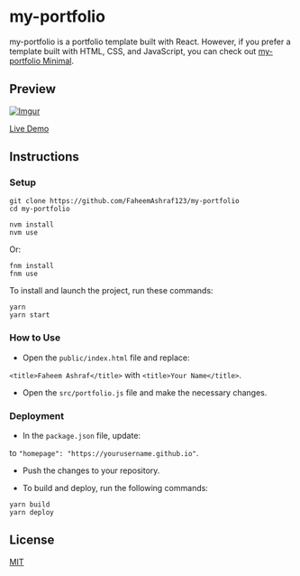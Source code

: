 # my-portfolio

my-portfolio is a portfolio template built with React. However, if you prefer a template built with HTML, CSS, and JavaScript, you can check out [my-portfolio Minimal](https://github.com/FaheemAshraf123/my-portfolio).

## Preview

[![Imgur](https://imgur.com/FwDMNEM.gif)](https://github.com/FaheemAshraf123/my-portfolio)

[Live Demo](https://github.com/FaheemAshraf123/my-portfolio)

## Instructions

### Setup

```shell
git clone https://github.com/FaheemAshraf123/my-portfolio
cd my-portfolio
```


```shell
nvm install
nvm use
```

Or:

```shell
fnm install
fnm use
```

To install and launch the project, run these commands:

```shell
yarn
yarn start
```

### How to Use

- Open the `public/index.html` file and replace:

`<title>Faheem Ashraf</title>` with `<title>Your Name</title>`.

- Open the `src/portfolio.js` file and make the necessary changes.

### Deployment

- In the `package.json` file, update:

<!-- `"homepage": "https://FaheemAshraf123.github.io/my-portfolio"` -->

to `"homepage": "https://yourusername.github.io"`.

- Push the changes to your repository.

- To build and deploy, run the following commands:

```shell
yarn build
yarn deploy
```

## License

[MIT](https://choosealicense.com/licenses/mit/)
